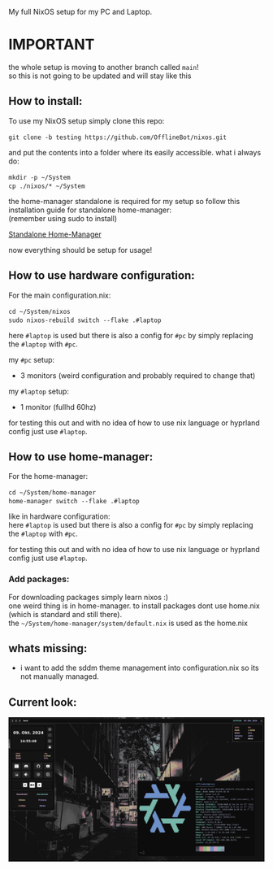 My full NixOS setup for my PC and Laptop.

# IMPORTANT
the whole setup is moving to another branch called `main`! <br>
so this is not going to be updated and will stay like this

## How to install:
To use my NixOS setup simply clone this repo: 

`git clone -b testing https://github.com/OfflineBot/nixos.git` 

and put the contents into a folder where its easily accessible. what i always do: 

`mkdir -p ~/System` <br>
`cp ./nixos/* ~/System`

the home-manager standalone is required for my setup so follow this installation guide for standalone home-manager: <br>
(remember using sudo to install)

<a href="https://nix-community.github.io/home-manager/index.xhtml#sec-install-standalone">Standalone Home-Manager</a>

now everything should be setup for usage!

## How to use hardware configuration:
For the main configuration.nix: 

`cd ~/System/nixos` <br>
`sudo nixos-rebuild switch --flake .#laptop`

here `#laptop` is used but there is also a config for `#pc` by simply replacing the `#laptop` with `#pc`.

my `#pc` setup: 
- 3 monitors (weird configuration and probably required to change that)

my `#laptop` setup:
- 1 monitor (fullhd 60hz)

for testing this out and with no idea of how to use nix language or hyprland config just use `#laptop`.


## How to use home-manager:
For the home-manager: 

`cd ~/System/home-manager` <br>
`home-manager switch --flake .#laptop`

like in hardware configuration: <br>
here `#laptop` is used but there is also a config for `#pc` by simply replacing the `#laptop` with `#pc`.

for testing this out and with no idea of how to use nix language or hyprland config just use `#laptop`.


### Add packages:
For downloading packages simply learn nixos :) <br>
one weird thing is in home-manager. to install packages dont use home.nix (which is standard and still there). <br>
the `~/System/home-manager/system/default.nix` is used as the home.nix


## whats missing:
- i want to add the sddm theme management into configuration.nix so its not manually managed.

## Current look:
![Hyprland](./screenshots/hyprland.png)
